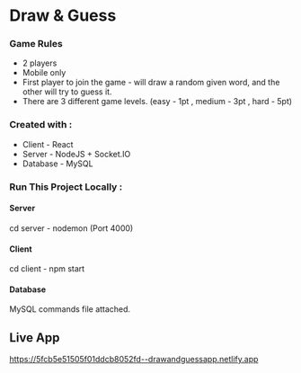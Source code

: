 # Draw & Guess

### Game Rules
* 2 players 
* Mobile only
* First player to join the game - will draw a random given word, and the other will try to guess it. 
* There are 3 different game levels. (easy - 1pt , medium - 3pt , hard - 5pt)

### Created with :

* Client - React
* Server - NodeJS + Socket.IO
* Database - MySQL

### Run This Project Locally :
#### Server
cd server - nodemon (Port 4000)
#### Client
cd client - npm start
#### Database
MySQL commands file attached.

## Live App
https://5fcb5e51505f01ddcb8052fd--drawandguessapp.netlify.app